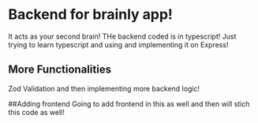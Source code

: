 # Backend for brainly app! 
It acts as your second brain! THe backend coded is in typescript! Just trying to learn typescript and using and implementing it on Express! 

## More Functionalities
Zod Validation and then implementing more backend logic! 

##Adding frontend
Going to add frontend in this as well and then will stich this code as well!
